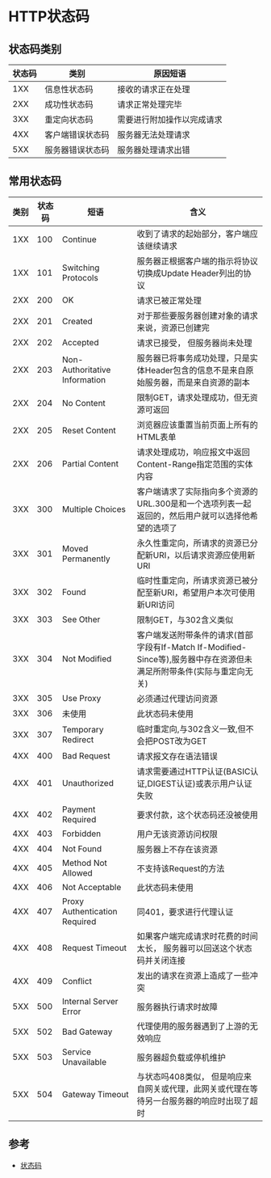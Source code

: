 # HTTP状态码
## 状态码类别
  | 状态码 | 类别             | 原因短语                   |
  | ------ | ---------------- | -------------------------- |
  | 1XX    | 信息性状态码     | 接收的请求正在处理         |
  | 2XX    | 成功性状态码     | 请求正常处理完毕           |
  | 3XX    | 重定向状态码     | 需要进行附加操作以完成请求 |
  | 4XX    | 客户端错误状态码 | 服务器无法处理请求         |
  | 5XX    | 服务器错误状态码 | 服务器处理请求出错         |
## 常用状态码
  | 类别 | 状态码 | 短语                          | 含义                                                                                                                  |
  | ---- | ------ | ----------------------------- | --------------------------------------------------------------------------------------------------------------------- |
  | 1XX  | 100    | Continue                      | 收到了请求的起始部分，客户端应该继续请求                                                                              |
  | 1XX  | 101    | Switching Protocols           | 服务器正根据客户端的指示将协议切换成Update Header列出的协议                                                           |
  | 2XX  | 200    | OK                            | 请求已被正常处理                                                                                                      |
  | 2XX  | 201    | Created                       | 对于那些要服务器创建对象的请求来说，资源已创建完                                                                      |
  | 2XX  | 202    | Accepted                      | 请求已接受， 但服务器尚未处理                                                                                         |
  | 2XX  | 203    | Non-Authoritative Information | 服务器已将事务成功处理，只是实体Header包含的信息不是来自原始服务器，而是来自资源的副本                                |
  | 2XX  | 204    | No Content                    | 限制GET，请求处理成功，但无资源可返回                                                                                 |
  | 2XX  | 205    | Reset Content                 | 浏览器应该重置当前页面上所有的HTML表单                                                                                |
  | 2XX  | 206    | Partial Content               | 请求处理成功，响应报文中返回Content-Range指定范围的实体内容                                                           |
  | 3XX  | 300    | Multiple Choices              | 客户端请求了实际指向多个资源的URL.300是和一个选项列表一起返回的，然后用户就可以选择他希望的选项了                     |
  | 3XX  | 301    | Moved Permanently             | 永久性重定向，所请求的资源已分配新URI，以后请求资源应使用新URI                                                        |
  | 3XX  | 302    | Found                         | 临时性重定向，所请求资源已被分配至新URI，希望用户本次可使用新URI访问                                                  |
  | 3XX  | 303    | See Other                     | 限制GET，与302含义类似                                                                                                |
  | 3XX  | 304    | Not Modified                  | 客户端发送附带条件的请求(首部字段有If-Match If-Modified-Since等),服务器中存在资源但未满足所附带条件(实际与重定向无关) |
  | 3XX  | 305    | Use Proxy                     | 必须通过代理访问资源                                                                                                  |
  | 3XX  | 306    | 未使用                        | 此状态码未使用                                                                                                        |
  | 3XX  | 307    | Temporary Redirect            | 临时重定向,与302含义一致,但不会把POST改为GET                                                                          |
  | 4XX  | 400    | Bad Request                   | 请求报文存在语法错误                                                                                                  |
  | 4XX  | 401    | Unauthorized                  | 请求需要通过HTTP认证(BASIC认证,DIGEST认证)或表示用户认证失败                                                          |
  | 4XX  | 402    | Payment Required              | 要求付款，这个状态码还没被使用                                                                                        |
  | 4XX  | 403    | Forbidden                     | 用户无该资源访问权限                                                                                                  |
  | 4XX  | 404    | Not Found                     | 服务器上不存在该资源                                                                                                  |
  | 4XX  | 405    | Method Not Allowed            | 不支持该Request的方法                                                                                                 |
  | 4XX  | 406    | Not Acceptable                | 此状态码未使用                                                                                                        |
  | 4XX  | 407    | Proxy Authentication Required | 同401，要求进行代理认证                                                                                               |
  | 4XX  | 408    | Request Timeout               | 如果客户端完成请求时花费的时间太长， 服务器可以回送这个状态码并关闭连接                                               |
  | 4XX  | 409    | Conflict                      | 发出的请求在资源上造成了一些冲突                                                                                      |
  | 5XX  | 500    | Internal Server Error         | 服务器执行请求时故障                                                                                                  |
  | 5XX  | 502    | Bad Gateway                   | 代理使用的服务器遇到了上游的无效响应                                                                                  |
  | 5XX  | 503    | Service Unavailable           | 服务器超负载或停机维护                                                                                                |
  | 5XX  | 504    | Gateway Timeout               | 与状态吗408类似， 但是响应来自网关或代理，此网关或代理在等待另一台服务器的响应时出现了超时                            |


## 参考
- [状态码](https://blog.csdn.net/hzw05103020/article/details/47276005)